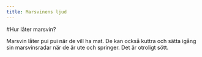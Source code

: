 ```yaml
---
title: Marsvinens ljud
---
```


#Hur låter marsvin?

Marsvin låter pui pui när de vill ha mat. De kan också kuttra och sätta igång sin marsvinsradar när de är ute och springer. Det är otroligt sött. 